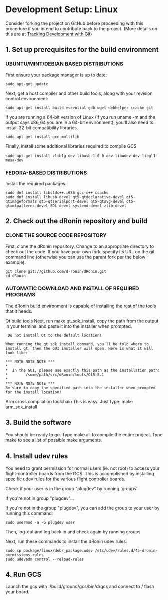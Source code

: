 # Development Setup: Linux

Consider forking the project on GitHub before proceeding with this procedure if you intend to contribute back to the project. (More details on this are at [Tracking Development with Git](https://dronin.readme.io/v20161004/docs/tracking-development-with-git))

## 1. Set up prerequisites for the build environment
### UBUNTU/MINT/DEBIAN BASED DISTRIBUTIONS
First ensure your package manager is up to date:
```
sudo apt-get update
```
Next, get a host compiler and other build tools, along with your revision control environment:
```
sudo apt-get install build-essential gdb wget debhelper ccache git
```
If you are running a 64-bit version of Linux (if you run uname -m and the output says x86_64 you are in a 64-bit environment), you'll also need to install 32-bit compatibility libraries.
```
sudo apt-get install gcc-multilib
```
Finally, install some additional libraries required to compile GCS
```
sudo apt-get install zlib1g-dev libusb-1.0-0-dev libudev-dev libgl1-mesa-dev
```
### FEDORA-BASED DISTRIBUTIONS
Install the required packages:
```
sudo dnf install libstdc++.i686 gcc-c++ ccache
sudo dnf install libusb-devel qt5-qtdeclarative-devel qt5-qtimageformats qt5-qtserialport-devel qt5-qtsvg-devel qt5-qtxmlpatterns-devel SDL-devel systemd-devel zlib-devel
```

## 2. Check out the dRonin repository and build
### CLONE THE SOURCE CODE REPOSITORY
First, clone the dRonin repository. Change to an appropriate directory to check out the code. If you have your own fork, specify its URL on the git command line (otherwise you can use the parent fork per the below example).
```
git clone git://github.com/d-ronin/dRonin.git
cd dRonin
```

### AUTOMATIC DOWNLOAD AND INSTALL OF REQUIRED PROGRAMS
The dRonin build environment is capable of installing the rest of the tools that it needs.

Qt build tools
Next, run make qt_sdk_install, copy the path from the output in your terminal and paste it into the installer when prompted.

```
 Do not install Qt to the default location!

When running the qt sdk install command, you'll be told where to install qt, then the GUI installer will open. Here is what it will look like:

*** NOTE NOTE NOTE ***
*
*  In the GUI, please use exactly this path as the installation path:
*        /some/path/src/dRonin/tools/Qt5.5.1
*
*** NOTE NOTE NOTE ***
Be sure to copy the specified path into the installer when prompted for the install location!
```
Arm cross compilation toolchain
This is easy. Just type: make arm_sdk_install

## 3. Build the software
You should be ready to go. Type make all to compile the entire project. Type make to see a list of possible make arguments.

## 4. Install udev rules
You need to grant permission for normal users (ie. not root) to access your flight-controller boards from the GCS. This is accomplished by installing specific udev rules for the various flight controller boards.

Check if your user is in the group "plugdev" by running 'groups'

 If you're not in group "plugdev"...

If you're not in the group "plugdev", you can add the group to your user by running this command:
```
sudo usermod -a -G plugdev user
```
Then, log-out and log back in and check again by running groups

Next, run these commands to install the dRonin udev rules:
```
sudo cp package/linux/deb/_package.udev /etc/udev/rules.d/45-dronin-permissions.rules
sudo udevadm control --reload-rules
```
## 4. Run GCS
Launch the gcs with ./build/ground/gcs/bin/drgcs and connect to / flash your board.
